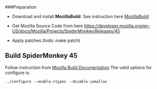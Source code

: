 <!-- Build instruction for SpiderMonkey45 for Windows to use with SyNode -->

###Preparation
* Download and install **MozillaBuild**. See instruction here [MozillaBuild](https://developer.mozilla.org/en-US/docs/Mozilla/Developer_guide/Build_Instructions/Windows_Prerequisites#mozillabuild)

* Get Mozilla Source Code from here https://developer.mozilla.org/en-US/docs/Mozilla/Projects/SpiderMonkey/Releases/45

* Apply patches.(todo: make patch)
 
## Build SpiderMonkey 45
Follow instruction from [Mozilla Build Documentation](https://developer.mozilla.org/en-US/docs/Mozilla/Projects/SpiderMonkey/Build_Documentation)
The valid options for configure is:

	../configure --enable-ctypes --disable-jemalloc

